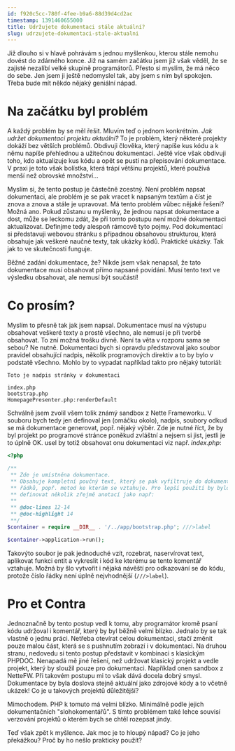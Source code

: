 ```yaml
---
id: f920c5cc-780f-4fee-b9a6-88d39d4cd2ac
timestamp: 1391460655000
title: Udržujete dokumentaci stále aktuální?
slug: udrzujete-dokumentaci-stale-aktualni
---
```

Již dlouho si v hlavě pohrávám s jednou myšlenkou, kterou stále nemohu dovést do zdárného konce. Již na samém začátku jsem již však věděl, že se zajisté nezalíbí velké skupině programátorů. Přesto si myslím, že má něco do sebe. Jen jsem ji ještě nedomyslel tak, aby jsem s ním byl spokojen. Třeba bude mít někdo nějaký geniální nápad.

# Na začátku byl problém

A každý problém by se měl řešit. Mluvím teď o jednom konkrétním. *Jak udržet dokumentaci projektu aktuální?* To je problém, který některé projekty dokáží bez větších problémů. Obdivuji člověka, který napíše kus kódu a k němu napíše přehlednou a užitečnou dokumentaci. Ještě více však obdivuji toho, kdo aktualizuje kus kódu a opět se pustí na přepisování dokumentace. V praxi je toto však bolístka, která trápí většinu projektů, které používá menší než obrovské množství...

Myslím si, že tento postup je částečně zcestný. Není problém napsat dokumentaci, ale problém je se pak vracet k napsaným textům a číst je znova a znova a stále je upravovat. Má tento problém vůbec nějaké řešení? Možná ano. Pokud zůstanu u myšlenky, že jednou napsat dokumentace a dost, může se leckomu zdát, že při tomto postupu není možné dokumentaci aktualizovat. Definjme tedy alespoň rámcově tyto pojmy. Pod dokumentací si představuji webovou stránku s případnou obsahovou strukturou, která obsahuje jak veškeré naučné texty, tak ukázky kódů. Praktické ukázky. Tak jak to ve skutečnosti funguje.

Běžné zadání dokumentace, že? Nikde jsem však nenapsal, že tato dokumentace musí obsahovat přímo napsané povídání. Musí tento text ve výsledku obsahovat, ale nemusí být součástí!

# Co prosím?

Myslím to přesně tak jak jsem napsal. Dokumentace musí na výstupu obsahovat veškeré texty a prostě všechno, ale nemusí je při tvorbě obsahovat. To zní možná trošku divně. Není ta věta v rozporu sama se sebou? Ne nutně. Dokumentaci bych si opravdu představoval jako soubor pravidel obsahující nadpis, několik programových direktiv a to by bylo v podstatě všechno. Mohlo by to vypadat například takto pro nějaký tutoriál:

```
Toto je nadpis stránky v dokumentaci

index.php
bootstrap.php
HomepagePresenter.php:renderDefault
```

Schválně jsem zvolil všem tolik známý sandbox z Nette Frameworku. V souboru bych tedy jen definoval jen (omáčku okolo), nadpis, soubory odkud se má dokumentace generovat, popř. nějaký výběr. Zde je nutné říct, že by byl projekt po programové stránce poněkud zvláštní a nejsem si jist, jestli je to úplně OK. usel by totiž obsahovat onu dokumentaci viz např. *index.php*:

```php
<?php

/**
 ** Zde je umístněna dokumentace.
 ** Obsahuje kompletní poučný text, který se pak vyfiltruje do dokumentace včetně
 ** řádků, popř. metod ke kterám se vztahuje. Pro lepší použití by bylo potřeba
 ** definovat několik zřejmě anotací jako např:
 **
 ** @doc-lines 12-14
 ** @doc-highlight 14
 **/
$container = require __DIR__ . '/../app/bootstrap.php'; ///>label

$container->application->run();
```

Takovýto soubor je pak jednoduché vzít, rozebrat, naservírovat text, aplikovat funkci entit a vykreslit i kód ke kterému se tento komentář vztahuje. Možná by šlo vytvořit i nějaká návěští pro odkazování se do kódu, protože číslo řádky není úplně nejvhodnější (<code>///>label</code>).

# Pro et Contra

Jednoznačně by tento postup vedl k tomu, aby programátor kromě psaní kódu udržoval i komentář, který by byl běžně velmi blízko. Jednalo by se tak vlastně o jednu práci. Netřeba otevírat celou dokumentaci, stačí změnit pouze malou část, která se s pushnutím zobrazí i v dokumentaci. Na druhou stranu, nedovedu si tento postup představit v kombinaci s klasickým PHPDOC. Nenapadá mě jiné řešení, než udržovat klasický projekt a vedle projekt, který by sloužil pouze pro dokumentaci. Například onen sandbox z NetteFW. Při takovém postupu mi to však dává docela dobrý smysl. Dokumentace by byla doslova stejně aktuální jako zdrojové kódy a to včetně ukázek! Co je u takových projektů důležitější?

Mimochodem. PHP k tomuto má velmi blízko. Minimálně podle jejich dokumentačních "slohokomentářů". S tímto problémem také lehce souvisí verzování projektů o kterém bych se chtěl rozepsat jindy.

Teď však zpět k myšlence. Jak moc je to hloupý nápad? Co je jeho překážkou? Proč by ho nešlo prakticky použít?